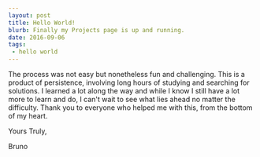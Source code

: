 ```yaml
---
layout: post
title: Hello World!
blurb: Finally my Projects page is up and running.
date: 2016-09-06
tags:
 - hello world
---
```


The process was not easy but nonetheless fun and challenging. This is a product of persistence, involving long hours of studying and searching for solutions. I learned a lot along the way and while I know I still have a lot more to learn and do, I can't wait to see what lies ahead no matter the difficulty. Thank you to everyone who helped me with this, from the bottom of my heart.

Yours Truly,

Bruno
